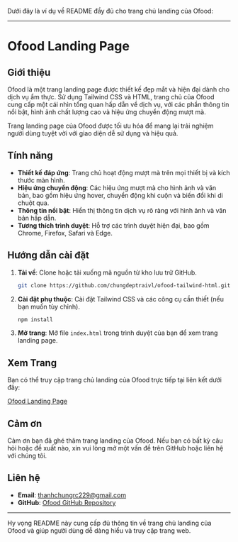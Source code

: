 Dưới đây là ví dụ về README đầy đủ cho trang chủ landing của Ofood:

---

# Ofood Landing Page

## Giới thiệu

Ofood là một trang landing page được thiết kế đẹp mắt và hiện đại dành cho dịch vụ ẩm thực. Sử dụng Tailwind CSS và HTML, trang chủ của Ofood cung cấp một cái nhìn tổng quan hấp dẫn về dịch vụ, với các phần thông tin nổi bật, hình ảnh chất lượng cao và hiệu ứng chuyển động mượt mà.

Trang landing page của Ofood được tối ưu hóa để mang lại trải nghiệm người dùng tuyệt vời với giao diện dễ sử dụng và hiệu quả.

## Tính năng

- **Thiết kế đáp ứng**: Trang chủ hoạt động mượt mà trên mọi thiết bị và kích thước màn hình.
- **Hiệu ứng chuyển động**: Các hiệu ứng mượt mà cho hình ảnh và văn bản, bao gồm hiệu ứng hover, chuyển động khi cuộn và biến đổi khi di chuột qua.
- **Thông tin nổi bật**: Hiển thị thông tin dịch vụ rõ ràng với hình ảnh và văn bản hấp dẫn.
- **Tương thích trình duyệt**: Hỗ trợ các trình duyệt hiện đại, bao gồm Chrome, Firefox, Safari và Edge.

## Hướng dẫn cài đặt

1. **Tải về**: Clone hoặc tải xuống mã nguồn từ kho lưu trữ GitHub.
   
   ```bash
   git clone https://github.com/chungdeptraivl/ofood-tailwind-html.git
   ```

2. **Cài đặt phụ thuộc**: Cài đặt Tailwind CSS và các công cụ cần thiết (nếu bạn muốn tùy chỉnh).

   ```bash
   npm install
   ```

3. **Mở trang**: Mở file `index.html` trong trình duyệt của bạn để xem trang landing page.

## Xem Trang

Bạn có thể truy cập trang chủ landing của Ofood trực tiếp tại liên kết dưới đây:

[Ofood Landing Page](https://chungdeptraivl.github.io/ofood-tailwind-html/)

## Cảm ơn

Cảm ơn bạn đã ghé thăm trang landing của Ofood. Nếu bạn có bất kỳ câu hỏi hoặc đề xuất nào, xin vui lòng mở một vấn đề trên GitHub hoặc liên hệ với chúng tôi.

## Liên hệ

- **Email**: thanhchungrc229@gmail.com
- **GitHub**: [Ofood GitHub Repository](https://github.com/chungdeptraivl/ofood-tailwind-html)

---

Hy vọng README này cung cấp đủ thông tin về trang chủ landing của Ofood và giúp người dùng dễ dàng hiểu và truy cập trang web.
